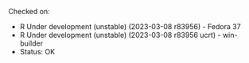 Checked on:
* R Under development (unstable) (2023-03-08 r83956) - Fedora 37
* R Under development (unstable) (2023-03-08 r83956 ucrt) - win-builder
* Status: OK
